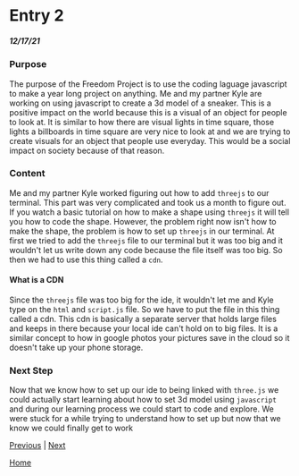 # Entry 2
##### 12/17/21

### Purpose
The purpose of the Freedom Project is to use the coding laguage javascript to make a year long project on anything. Me and my partner Kyle are working on using 
javascript to create a 3d model of a sneaker. This is a positive impact on the world because this is a visual of an object for people to look at. It is similar to how there are 
visual lights in time square, those lights a billboards in time square are very nice to look at and we are trying to create visuals for an object that people use everyday. This would be a social 
impact on society because of that reason. 

### Content
Me and my partner Kyle worked figuring out how to add `threejs` to our terminal. This part was very complicated and took us a month to figure out. If you watch a basic tutorial on how to make a shape using `threejs` it will tell you how to code 
the shape. However, the problem right now isn't how to make the shape, the problem is how to set up `threejs` in our terminal. At first we tried to add the `threejs` file to our terminal but it was too big and it wouldn't let us write down any code because the file itself
was too big. So then we had to use this thing called a `cdn`. 

#### What is a CDN
Since the `threejs` file was too big for the ide, it wouldn't let me and Kyle type on the `html` and `script.js` file. So we have to put the file in this thing called a cdn. This cdn is basically a separate server that holds 
large files and keeps in there because your local ide can't hold on to big files. It is a similar concept to how in google photos your pictures save in the cloud so it doesn't take up your phone storage. 

### Next Step
Now that we know how to set up our ide to being linked with `three.js` we could actually start learning about how to set 3d model using `javascript` and during our learning process we could start to code and explore. 
We were stuck for a while trying to understand how to set up but now that we know we could finally get to work

[Previous](entry01.md) | [Next](entry03.md)

[Home](../README.md)